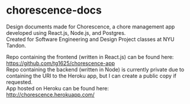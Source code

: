 # chorescence-docs
Design documents made for Chorescence, a chore management app developed using React.js, Node.js, and Postgres. \
Created for Software Engineering and Design Project classes at NYU Tandon.

Repo containing the frontend (written in React.js) can be found here: https://github.com/tg1625/chorescence-app \
Repo containing the backend (written in Node) is currently private due to containing the URI to the Heroku app, but I can create a public copy if requested. \
App hosted on Heroku can be found here: http://chorescence.herokuapp.com/
